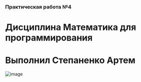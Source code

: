 ### Практическая работа №4
# Дисциплина Математика для программирования 
# Выполнил Степаненко Артем
![image](https://github.com/user-attachments/assets/c608f196-fe8c-4c33-a848-a07cbd021cef)
